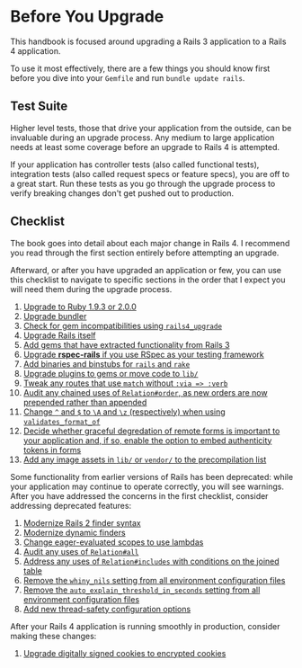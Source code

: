 # <a id="before-you-upgrade"></a>Before You Upgrade

This handbook is focused around upgrading a Rails 3 application to a Rails 4
application.

To use it most effectively, there are a few things you should know first before
you dive into your `Gemfile` and run `bundle update rails`.

## Test Suite

Higher level tests, those that drive your application from the outside, can
be invaluable during an upgrade process. Any medium to large application needs
at least some coverage before an upgrade to Rails 4 is attempted.

If your application has controller tests (also called functional tests),
integration tests (also called request specs or feature specs), you are off to
a great start. Run these tests as you go through the upgrade process to verify
breaking changes don't get pushed out to production.

## <a id="upgrade-checklist"></a>Checklist

The book goes into detail about each major change in Rails 4. I recommend you
read through the first section entirely before attempting an upgrade.

Afterward, or after you have upgraded an application or few, you can use this
checklist to navigate to specific sections in the order that I expect you will
need them during the upgrade process.

1. [Upgrade to Ruby 1.9.3 or 2.0.0](#ruby-193)
1. [Upgrade bundler](#bundler)
1. [Check for gem incompatibilities using `rails4_upgrade`](#rails4_upgrade)
1. [Upgrade Rails itself](#upgrading-rails-itself)
1. [Add gems that have extracted functionality from Rails 3](#deprecation-gems)
1. [Upgrade **rspec-rails** if you use RSpec as your testing framework](#rspec)
1. [Add binaries and binstubs for `rails` and `rake`](#binstubs)
1. [Upgrade plugins to gems or move code to `lib/`](#plugins)
1. [Tweak any routes that use `match` without `:via => :verb`](#routing-match)
1. [Audit any chained uses of `Relation#order`, as new orders are now prepended rather than appended](#relation-order)
1. [Change `^` and `$` to `\A` and `\z` (respectively) when using `validates_format_of`](#validates-format-of)
1. [Decide whether graceful degredation of remote forms is important to your application and, if so, enable the option to embed authenticity tokens in forms](#authenticity-tokens-in-remote-forms)
1. [Add any image assets in `lib/` or `vendor/` to the precompilation list](#precompiled-images)

Some functionality from earlier versions of Rails has been deprecated: while
your application may continue to operate correctly, you will see warnings.
After you have addressed the concerns in the first checklist, consider
addressing deprecated features:

1. [Modernize Rails 2 finder syntax](#rails2-finder-syntax)
1. [Modernize dynamic finders](#dynamic-finders)
1. [Change eager-evaluated scopes to use lambdas](#eager-evaluated-scopes)
1. [Audit any uses of `Relation#all`](#relation-all)
1. [Address any uses of `Relation#includes` with conditions on the joined table](#relation-includes)
1. [Remove the `whiny_nils` setting from all environment configuration files](#whiny-nils)
1. [Remove the `auto_explain_threshold_in_seconds` setting from all environment configuration files](#auto-explain-queries)
1. [Add new thread-safety configuration options](#thread-safety)

After your Rails 4 application is running smoothly in production, consider
making these changes:

1. [Upgrade digitally signed cookies to encrypted cookies](#encrypted-cookies)
